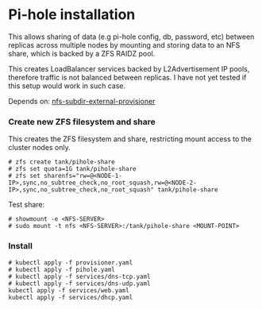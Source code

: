 # Pi-hole installation 

This allows sharing of data (e.g pi-hole config, db, password, etc) between replicas across multiple nodes by mounting and storing data to an NFS share, which is backed by a ZFS RAIDZ pool. 

This creates LoadBalancer services backed by L2Advertisement IP pools, therefore traffic is not balanced between replicas. I have not yet tested if this setup would work in such case.

Depends on: [nfs-subdir-external-provisioner](https://github.com/kubernetes-sigs/nfs-subdir-external-provisioner)

### Create new ZFS filesystem and share
This creates the ZFS filesystem and share, restricting mount access to the cluster nodes only.

```
# zfs create tank/pihole-share
# zfs set quota=1G tank/pihole-share
# zfs set sharenfs="rw=@<NODE-1-IP>,sync,no_subtree_check,no_root_squash,rw=@<NODE-2-IP>,sync,no_subtree_check,no_root_squash" tank/pihole-share
```

Test share:

```
# showmount -e <NFS-SERVER>
# sudo mount -t nfs <NFS-SERVER>:/tank/pihole-share <MOUNT-POINT>
```

### Install

```
# kubectl apply -f provisioner.yaml
# kubectl apply -f pihole.yaml
# kubectl apply -f services/dns-tcp.yaml
# kubectl apply -f services/dns-udp.yaml
kubectl apply -f services/web.yaml
kubectl apply -f services/dhcp.yaml
```
